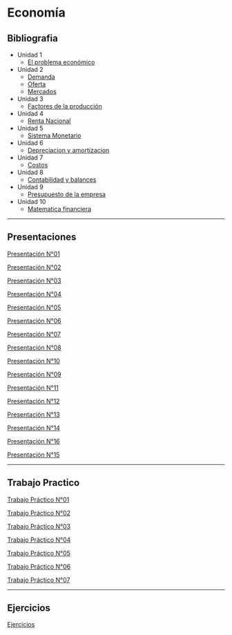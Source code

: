 # Economía

## Bibliografia 

* Unidad 1
    * [El problema económico](https://docs.google.com/document/d/1TCJTHfBvqjp0AZN-nI_Qm70XpL8nZUg9xnhMy_fYxNk/edit)
* Unidad 2
    * [Demanda](https://docs.google.com/document/d/1iOYJ8X5b0gTY7ms-tjwdE6aQYKGvQOy5lxAu0LcR-Lw/edit)
    * [Oferta](https://docs.google.com/document/d/15enupzs_t4oyBQC0RDR2x8Z8egidcdEvkv0jE5RAEN0/edit)
    * [Mercados](https://docs.google.com/document/d/1pZk02kWcAoxfZrhL9acsT9YxXN71e0jCts67ESh8gj4/edit)
* Unidad 3
    * [Factores de la producción](https://docs.google.com/document/d/1AWGI4s-yKToPkgMLbKcBXVk9APkjQ94JPTDGEbdujuU/edit)
* Unidad 4
    * [Renta Nacional](https://docs.google.com/document/d/1nLY7M7KiQ_fDMdFZYXajgeoRsI9aouO5NgZE83xO3kY/edit)
* Unidad 5
    * [Sistema Monetario](https://docs.google.com/document/d/1CrC-xAQYl9tbrcl9nRN-4jpgSCukT-miuIHo5Qh41pg/edit#)
* Unidad 6
    * [Depreciacion y amortizacion]( https://docs.google.com/document/d/13kXR0UtlYgK_7ALPhLvq1iWahHNqrJ-pAFbXHvSm0g4/edit)
* Unidad 7
    * [Costos](https://docs.google.com/document/d/1N3zCqmjZCodv01hY4OYPTOQvBjruP925hEpoyJP5Gh4/edit#)
* Unidad 8
    * [Contabilidad y balances](https://docs.google.com/document/d/13a5rluDxEnyOUwC8wSz2zsGpu3AyDd4LkNMVpCbUQfw/edit)
* Unidad 9
    * [Presupuesto de la empresa](https://docs.google.com/document/d/1MBym0UKN_y8n00p8wEkuDWCo8-DVIrqkoiXlvVUUZNc/edit)
* Unidad 10
    * [Matematica financiera](https://docs.google.com/document/d/10BX5PSI-EdzRrC9njcvjF_qiH1EqVxIvSeSbbfXaRwY/edit)
---

## Presentaciones

[Presentación N°01](https://docs.google.com/presentation/d/1p-1u7LM-bEaDD_BbzsffG79jDNOgmiyJeaTVBlVdZhI/edit#slide=id.p3)

[Presentación N°02](https://docs.google.com/presentation/d/10b1V-QaFpBHY0sCuskmEyfZvAgcR4TnPHZDhk8W38_k/edit#slide=id.p3)

[Presentación N°03](https://docs.google.com/presentation/d/1Axgj16Kp7pAikTZ9hH9yVkE8K8VAyAs5KVSCseM_lcU/edit#slide=id.p3)

[Presentación N°04](https://docs.google.com/presentation/d/1zSMk2KP-RQqaqS2VxA-VdqY4vbwkmhoT6r_TCpmNef0/edit#slide=id.p3)

[Presentación N°05](https://docs.google.com/presentation/d/1c4wRtTafmDtNXcbXW-a8Sr1v_VvxrjZ5oTa7RAmHUzA/edit )

[Presentación N°06](https://docs.google.com/presentation/d/1quICJ41UXJ-2-zhGGgvA2T6MMAtiIOKEpueFKLNZZkI/edit#slide=id.p3)

[Presentación N°07](https://docs.google.com/presentation/d/1CEYPGgF8O6t4lM5ni_eyV3JZuw1Vlme6E6op8oNEh6w/edit#slide=id.p4)

[Presentación N°08](https://docs.google.com/presentation/d/14UDb7lR8ABEkPzmp4rlVni5WEW3o4y_HItHCZoDgcns/edit)

[Presentación N°10](https://docs.google.com/presentation/d/1nclzfJTHNnfAEoHdr2rXzcRQM5nxC-SPaSNV5xzKnWs/edit#slide=id.p3)

[Presentación N°09](https://docs.google.com/presentation/d/15WS--fIbRF6S_tKNq8v5EyjIdHNlPGsrhJ1I_cmlWaU/edit#slide=id.p3)

[Presentación N°11](https://docs.google.com/presentation/d/1Nxfq4mOWPX7rqmfZiisTHMB_E8ayMSh93ym7ecEhA4A/edit)

[Presentación N°12](https://docs.google.com/presentation/d/1ypeVjNmiVF_3XeIO2noY19GdLqvmsXb1oAT_UyfSoXU/edit#slide=id.p3)

[Presentación N°13](https://docs.google.com/presentation/d/1blcXX3kFcIzI1Zmd6oLTo8jdNlC_pTtblmuaTp6zXv4/edit#slide=id.p4)

[Presentación N°14](https://docs.google.com/presentation/d/1SOSjluwQFYN-hluwLqca9YX_kA3vJ0P8uigEwUwK8bA/edit)

[Presentación N°16](https://docs.google.com/presentation/d/1o09abYgUJlDXKzg-UQmKYci4zdqYWKvNZkM0HUrmXyk/edit#slide=id.p3)

[Presentación N°15](https://docs.google.com/presentation/d/12hEAvT_FRPNvCnHPGec-snquQiQ1ijpBsVB4MtGjp54/edit)

---

## Trabajo Practico

[Trabajo Práctico N°01](https://docs.google.com/document/d/1itUJNHNuoPRoLnmPZijOWA4-RcyOjWinBD-gDC6z-rw/edit)

[Trabajo Práctico N°02](https://docs.google.com/document/d/13Jt9IqXoFUukFJzp8sNiPemRACnszc16rtEsji9xR_k/edit)

[Trabajo Práctico N°03](https://docs.google.com/document/d/12lHoafOfalMh4IfupsBHL3r8t7lsA3unHEH1IfUmXA0/edit)

[Trabajo Práctico N°04](https://docs.google.com/document/d/1C8yoCDlmLd4CGYjKnLxd78O_rgcn60b_iO-Ou7uHy5I/edit)

[Trabajo Práctico N°05](https://docs.google.com/document/d/1sfb5R-HBo6BHmnfepkaxDqpt9MXLp_a9peGitg2cF28/edit)

[Trabajo Práctico N°06](https://docs.google.com/document/d/1han4Ic-XQ-VbWZrvQkxtJLhuvRV3C74dHu2S6Uc9wdM/edit)

[Trabajo Práctico N°07](https://docs.google.com/document/d/14nxWpg7Ro-KY_pTQTvEO5jQNeCIBLRZIaDXRsZRfRfA/edit)

---

## Ejercicios

[Ejercicios](https://docs.google.com/viewer?a=v&pid=sites&srcid=ZGVmYXVsdGRvbWFpbnxlY29ub21pYXV0bmZyYmF8Z3g6NDIyNGZhYzNkNGM5ZDVkNw)
